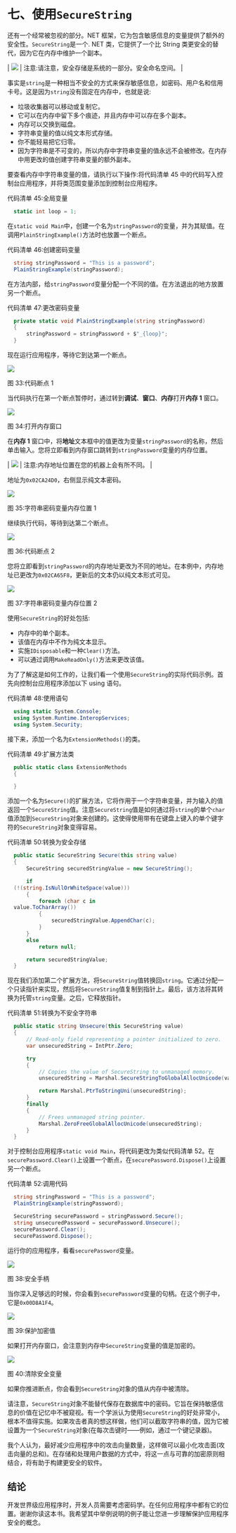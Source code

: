 # 七、使用`SecureString`

还有一个经常被忽视的部分。NET 框架，它为包含敏感信息的变量提供了额外的安全性。`SecureString`是一个. NET 类，它提供了一个比 String 类更安全的替代，因为它在内存中维护一个副本。

| ![](img/note.png) | 注意:请注意，安全存储是系统的一部分。安全命名空间。 |

事实是`string`是一种相当不安全的方式来保存敏感信息，如密码、用户名和信用卡号。这是因为`string`没有固定在内存中，也就是说:

*   垃圾收集器可以移动或复制它。
*   它可以在内存中留下多个痕迹，并且内存中可以存在多个副本。
*   内存可以交换到磁盘。
*   字符串变量的值以纯文本形式存储。
*   你不能轻易把它归零。
*   因为字符串是不可变的，所以内存中字符串变量的值永远不会被修改。在内存中用更改的值创建字符串变量的额外副本。

要查看内存中字符串变量的值，请执行以下操作:将代码清单 45 中的代码写入控制台应用程序，并将类范围变量添加到控制台应用程序。

代码清单 45:全局变量

```cs
  static int loop = 1;

```

在`static void Main`中，创建一个名为`stringPassword`的变量，并为其赋值。在调用`PlainStringExample()`方法时也放置一个断点。

代码清单 46:创建密码变量

```cs
  string stringPassword = "This is a password";
  PlainStringExample(stringPassword);

```

在方法内部，给`stringPassword`变量分配一个不同的值。在方法退出的地方放置另一个断点。

代码清单 47:更改密码变量

```cs
  private static void PlainStringExample(string stringPassword)
  {
      stringPassword = stringPassword + $"_{loop}";
  }

```

现在运行应用程序，等待它到达第一个断点。

![](img/image040.png)

图 33:代码断点 1

当代码执行在第一个断点暂停时，通过转到**调试**、**窗口**、**内存**打开**内存 1** 窗口。

![](img/image041.png)

图 34:打开内存窗口

在**内存 1** 窗口中，将**地址**文本框中的值更改为变量`stringPassword`的名称，然后单击输入。您将立即看到内存窗口跳转到`stringPassword`变量的内存位置。

| ![](img/note.png) | 注意:内存地址位置在您的机器上会有所不同。 |

地址为`0x02CA24D0`，右侧显示纯文本密码。

![](img/image042.png)

图 35:字符串密码变量内存位置 1

继续执行代码，等待到达第二个断点。

![](img/image043.png)

图 36:代码断点 2

您将立即看到`stringPassword`的内存地址更改为不同的地址。在本例中，内存地址已更改为`0x02CA65F8`，更新后的文本仍以纯文本形式可见。

![](img/image044.png)

图 37:字符串密码变量内存位置 2

使用`SecureString`的好处包括:

*   内存中的单个副本。
*   该值在内存中不作为纯文本显示。
*   实施`IDisposable`和一种`Clear()`方法。
*   可以通过调用`MakeReadOnly()`方法来更改该值。

为了了解这是如何工作的，让我们看一个使用`SecureString`的实际代码示例。首先向控制台应用程序添加以下 using 语句。

代码清单 48:使用语句

```cs
  using static System.Console;
  using System.Runtime.InteropServices;
  using System.Security;

```

接下来，添加一个名为`ExtensionMethods()`的类。

代码清单 49:扩展方法类

```cs
  public static class ExtensionMethods
  {

  }

```

添加一个名为`Secure()`的扩展方法，它将作用于一个字符串变量，并为输入的值返回一个`SecureString`值。注意`SecureString`值是如何通过将`string`的单个`char`值添加到`SecureString`对象来创建的。这使得使用带有在键盘上键入的单个键字符的`SecureString`对象变得容易。

代码清单 50:转换为安全存储

```cs
  public static SecureString Secure(this string value)
  {
      SecureString securedStringValue = new SecureString();

      if
  (!(string.IsNullOrWhiteSpace(value)))
      {
          foreach (char c in
  value.ToCharArray())
          {
              securedStringValue.AppendChar(c);
          }
      }
      else
          return null;

      return securedStringValue;
  }

```

现在我们添加第二个扩展方法，将`SecureString`值转换回`string`。它通过分配一个只读指针来实现，然后将`SecureString`值复制到指针上。最后，该方法将其转换为托管`string`变量。之后，它释放指针。

代码清单 51:转换为不安全字符串

```cs
  public static string Unsecure(this SecureString value)
  {
      // Read-only field representing a pointer initialized to zero.
      var unsecuredString = IntPtr.Zero; 

      try
      {
          // Copies the value of SecureString to unmanaged memory.
          unsecuredString = Marshal.SecureStringToGlobalAllocUnicode(value);

          return Marshal.PtrToStringUni(unsecuredString);
      }
      finally
      {
          // Frees unmanaged string pointer.
          Marshal.ZeroFreeGlobalAllocUnicode(unsecuredString); 
      }            
  }

```

对于控制台应用程序`static void Main`，将代码更改为类似代码清单 52。在`securePassword.Clear()`上设置一个断点，在`securePassword.Dispose()`上设置另一个断点。

代码清单 52:调用代码

```cs
  string stringPassword = "This is a password";
  PlainStringExample(stringPassword);

  SecureString securePassword = stringPassword.Secure();
  string unsecuredPassword = securePassword.Unsecure();
  securePassword.Clear();
  securePassword.Dispose();

```

运行你的应用程序，看看`securePassword`变量。

![](img/image045.png)

图 38:安全手柄

当你深入足够远的时候，你会看到`securePassword`变量的句柄。在这个例子中，它是`0x00D8A1F4`。

![](img/image046.png)

图 39:保护加密值

如果打开内存窗口，会注意到内存中`SecureString`变量的值是加密的。

![](img/image047.png)

图 40:清除安全变量

如果你推进断点，你会看到`SecureString`对象的值从内存中被清除。

请注意，`SecureString`对象不能替代保存在数据库中的密码。它旨在保持敏感信息的价值在记忆中不被窥视。有一个学派认为使用`SecureString`的好处非常小，根本不值得实施。如果攻击者真的想这样做，他们可以截取字符串的值，因为它被设置为一个`SecureString`对象(在每次击键时——例如，通过一个键记录器)。

我个人认为，最好减少应用程序中的攻击向量数量，这样做可以最小化攻击面(攻击向量的总和)。在存储和处理用户数据的方式中，将这一点与可靠的加密原则相结合，将有助于构建更安全的软件。

## 结论

开发世界级应用程序时，开发人员需要考虑密码学。在任何应用程序中都有它的位置。谢谢你读这本书。我希望其中举例说明的例子能让您进一步理解保护应用程序安全的概念。